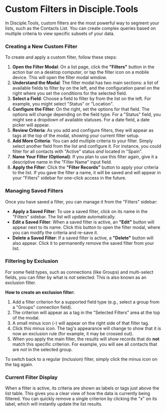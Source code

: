 # Custom Filters in Disciple.Tools

In Disciple.Tools, custom filters are the most powerful way to segment your lists, such as the Contacts List. You can create complex queries based on multiple criteria to view specific subsets of your data.

### Creating a New Custom Filter

To create and apply a custom filter, follow these steps:

1.  **Open the Filter Modal**: On a list page, click the **"Filters"** button in the action bar on a desktop computer, or tap the filter icon on a mobile device. This will open the filter modal window.
2.  **Understand the Modal**: The filter modal has two main sections: a list of available fields to filter by on the left, and the configuration panel on the right where you set the conditions for the selected field.
3.  **Select a Field**: Choose a field to filter by from the list on the left. For example, you might select "Status" or "Location".
4.  **Configure the Filter**: On the right, set the options for that field. The options will change depending on the field type. For a "Status" field, you might see a dropdown of available statuses. For a date field, a date picker will appear.
5.  **Review Criteria**: As you add and configure filters, they will appear as tags at the top of the modal, showing your current filter setup.
6.  **Add More Criteria**: You can add multiple criteria to your filter. Simply select another field from the list and configure it. For instance, you could filter for all contacts with "Active" status *and* located in "Spain".
7.  **Name Your Filter (Optional)**: If you plan to use this filter again, give it a descriptive name in the "Filter Name" input field.
8.  **Apply the Filter**: Click the **"Filter Records"** button to apply your criteria to the list. If you gave the filter a name, it will be saved and will appear in your "Filters" sidebar for one-click access in the future.

### Managing Saved Filters

Once you have saved a filter, you can manage it from the "Filters" sidebar:

-   **Apply a Saved Filter**: To use a saved filter, click on its name in the "Filters" sidebar. The list will update automatically.
-   **Edit a Saved Filter**: When a saved filter is active, an **"Edit"** button will appear next to its name. Click this button to open the filter modal, where you can modify the criteria and re-save it.
-   **Delete a Saved Filter**: If a saved filter is active, a **"Delete"** button will also appear. Click it to permanently remove the saved filter from your list.

### Filtering by Exclusion

For some field types, such as connections (like Groups) and multi-select fields, you can filter by what is *not* selected. This is also known as an exclusion filter.

**How to create an exclusion filter:**

1.  Add a filter criterion for a supported field type (e.g., select a group from a "Groups" connection field).
2.  The criterion will appear as a tag in the "Selected Filters" area at the top of the modal.
3.  A small minus icon (-) will appear on the right side of that filter tag.
4.  Click this minus icon. The tag's appearance will change to show that it is now an exclusion rule (for example, it may be crossed out).
5.  When you apply the main filter, the results will show records that do **not** match this specific criterion. For example, you will see all contacts that are *not* in the selected group.

To switch back to a regular (inclusion) filter, simply click the minus icon on the tag again.

### Current Filter Display

When a filter is active, its criteria are shown as labels or tags just above the list table. This gives you a clear view of how the data is currently being filtered. You can quickly remove a single criterion by clicking the "x" on its label, which will instantly update the list results. 